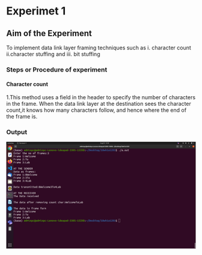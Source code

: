 # Experimet 1

## Aim of the Experiment
To implement data link layer framing techniques such as
i. character count ii.character stuffing and iii. bit stuffing

### Steps or Procedure of experiment

#### Character count
1.This method uses a field in the header to specify the number of characters in the frame.
When the data link layer at the destination sees the character count,it knows how many characters follow, and hence where the end of the frame is. 


### Output

![output](cn1_charcount.png)
